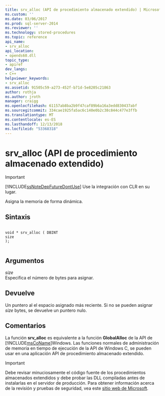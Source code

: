 ```yaml
---
title: srv_alloc (API de procedimiento almacenado extendido) | Microsoft Docs
ms.custom: ''
ms.date: 03/06/2017
ms.prod: sql-server-2014
ms.reviewer: ''
ms.technology: stored-procedures
ms.topic: reference
api_name:
- srv_alloc
api_location:
- opends60.dll
topic_type:
- apiref
dev_langs:
- C++
helpviewer_keywords:
- srv_alloc
ms.assetid: 91505c59-a273-452f-b71d-5e8205c21863
author: rothja
ms.author: jroth
manager: craigg
ms.openlocfilehash: 61157ab8ba2b9f47caf89b6a16a3edd830437abf
ms.sourcegitcommit: 334cae1925fa5ac6c140e0b2c38c844c477e3ffb
ms.translationtype: MT
ms.contentlocale: es-ES
ms.lasthandoff: 12/13/2018
ms.locfileid: "53368318"
---
```

# <a name="srvalloc-extended-stored-procedure-api"></a>srv_alloc (API de procedimiento almacenado extendido)
    
> [!IMPORTANT]  
>  [!INCLUDE[ssNoteDepFutureDontUse](../../includes/ssnotedepfuturedontuse-md.md)] Use la integración con CLR en su lugar.  
  
 Asigna la memoria de forma dinámica.  
  
## <a name="syntax"></a>Sintaxis  
  
```  
  
void * srv_alloc ( DBINT  
size  
);  
  
```  
  
## <a name="arguments"></a>Argumentos  
 *size*  
 Especifica el número de bytes para asignar.  
  
## <a name="returns"></a>Devuelve  
 Un puntero al el espacio asignado más reciente. Si no se pueden asignar *size* bytes, se devuelve un puntero nulo.  
  
## <a name="remarks"></a>Comentarios  
 La función **srv_alloc** es equivalente a la función **GlobalAlloc** de la API de [!INCLUDE[msCoName](../../includes/msconame-md.md)]Windows. Las funciones normales de administración de memoria en tiempo de ejecución de la API de Windows C, se pueden usar en una aplicación API de procedimiento almacenado extendido.  
  
> [!IMPORTANT]  
>  Debe revisar minuciosamente el código fuente de los procedimientos almacenados extendidos y debe probar las DLL compiladas antes de instalarlas en el servidor de producción. Para obtener información acerca de la revisión y pruebas de seguridad, vea este [sitio web de Microsoft](https://go.microsoft.com/fwlink/?LinkID=54761&amp;clcid=0x409https://msdn.microsoft.com/security/).  
  
  
